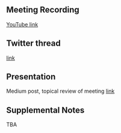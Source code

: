 ## Meeting Recording

[YouTube link](https://www.youtube.com/watch?v=f2V1Fn7pgQU)

## Twitter thread

[link](https://twitter.com/Orthogonal_Lab/status/1370812365403459591)

## Presentation

Medium post, topical review of meeting  [link]()

## Supplemental Notes

TBA
